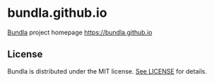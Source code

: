 # bundla.github.io

[Bundla](https://github.com/tgaru/bundla) project homepage https://bundla.github.io

## License
Bundla is distributed under the MIT license. [See LICENSE](./LICENSE.md) for details.
